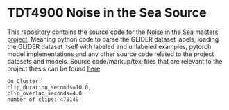 # TDT4900 Noise in the Sea Source
This repository contains the source code for the [Noise in the Sea masters project](https://github.com/MartinMoan/TDT4900-Noise-in-the-Sea). Meaning python code to parse the GLIDER dataset labels, loading the GLIDER dataset itself with labeled and unlabeled examples, pytorch model implementations and any other source code related to the project datasets and models. Source code/markup/tex-files that are relevant to the project thesis can be found [here](https://github.com/MartinMoan/TDT4900-Noise-in-the-Sea)

````
On Cluster:
clip_duration_seconds=10.0, 
clip_overlap_seconds=4.0
number of clips: 470149
````
